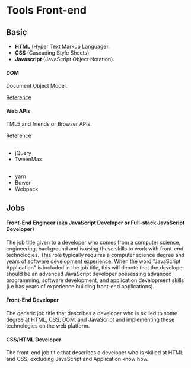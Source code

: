 # Tools Front-end

## Basic
* **HTML** (Hyper Text Markup Language).
* **CSS** (Cascading Style Sheets).
* **Javascript** (JavaScript Object Notation).

#### DOM
Document Object Model.

[Reference](https://dom.spec.whatwg.org/)


#### Web APIs
TML5 and friends or Browser APIs.

[Reference](https://developer.mozilla.org/en-US/docs/Web/API)

## 
* jQuery
* TweenMax

## 
* yarn
* Bower
* Webpack

## Jobs

#### Front-End Engineer (aka JavaScript Developer or Full-stack JavaScript Developer)
The job title given to a developer who comes from a computer science, engineering, background and is using these skills to work with front-end technologies. This role typically requires a computer science degree and years of software development experience. When the word "JavaScript Application" is included in the job title, this will denote that the developer should be an advanced JavaScript developer possessing advanced programming, software development, and application development skills (i.e has years of experience building front-end applications).

#### Front-End Developer
The generic job title that describes a developer who is skilled to some degree at HTML, CSS, DOM, and JavaScript and implementing these technologies on the web platform.

#### CSS/HTML Developer
The front-end job title that describes a developer who is skilled at HTML and CSS, excluding JavaScript and Application know how.

